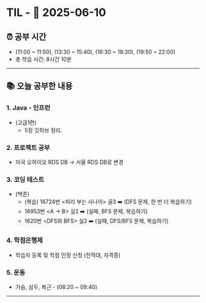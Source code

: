 # TIL - 📅 2025-06-10

## ⏰ 공부 시간
- (11:00 ~ 11:50), (13:30 ~ 15:40), (16:30 ~ 18:30), (19:50 ~ 22:00)
- 총 학습 시간: 8시간 10분
---

## 📚 오늘 공부한 내용
### 1. Java - 인프런
- (고급1편)
  - 5장 깃허브 정리.

### 2. 프로젝트 공부
- 미국 오하이오 RDS DB -> 서울 RDS DB로 변경

### 3. 코딩 테스트
- (백준)
    - (복습) 16724번 <피리 부는 사나이> 골3 ➡️ (DFS 문제, 한 번 더 복습하기)
    - 16953번 <A -> B> 실2 ➡️ (실패, BFS 문제, 복습하기)
    - 1620번 <DFS와 BFS> 실2 ➡️ (실패, DFS/BFS 문제, 복습하기)

### 4. 학점은행제
- 학습자 등록 및 학점 인정 신청 (전적대, 자격증)

### 5. 운동
- 가슴, 삼두, 복근 - (08:20 ~ 09:40)

---